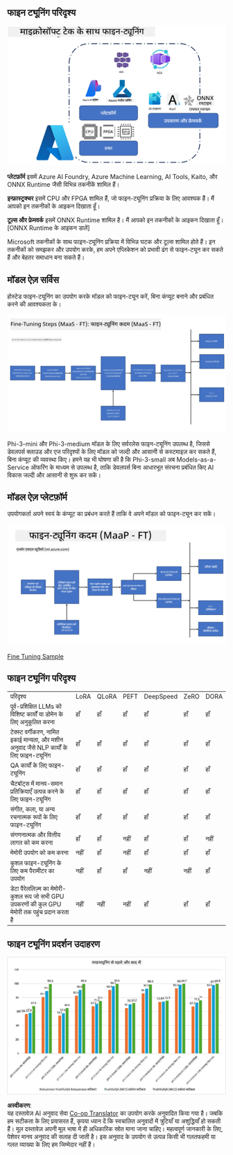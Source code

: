 <!--
CO_OP_TRANSLATOR_METADATA:
{
  "original_hash": "cb5648935f63edc17e95ce38f23adc32",
  "translation_date": "2025-07-17T08:24:29+00:00",
  "source_file": "md/03.FineTuning/FineTuning_Scenarios.md",
  "language_code": "hi"
}
-->
## फाइन ट्यूनिंग परिदृश्य

![FineTuning with MS Services](../../../../translated_images/FinetuningwithMS.3d0cec8ae693e094c38c72575e63f2c9bf1cf980ab90f1388e102709f9c979e5.hi.png)

**प्लेटफ़ॉर्म** इसमें Azure AI Foundry, Azure Machine Learning, AI Tools, Kaito, और ONNX Runtime जैसी विभिन्न तकनीकें शामिल हैं।

**इन्फ्रास्ट्रक्चर** इसमें CPU और FPGA शामिल हैं, जो फाइन-ट्यूनिंग प्रक्रिया के लिए आवश्यक हैं। मैं आपको इन तकनीकों के आइकन दिखाता हूँ।

**टूल्स और फ्रेमवर्क** इसमें ONNX Runtime शामिल है। मैं आपको इन तकनीकों के आइकन दिखाता हूँ।  
[ONNX Runtime के आइकन डालें]

Microsoft तकनीकों के साथ फाइन-ट्यूनिंग प्रक्रिया में विभिन्न घटक और टूल्स शामिल होते हैं। इन तकनीकों को समझकर और उपयोग करके, हम अपने एप्लिकेशन को प्रभावी ढंग से फाइन-ट्यून कर सकते हैं और बेहतर समाधान बना सकते हैं।

## मॉडल ऐज़ सर्विस

होस्टेड फाइन-ट्यूनिंग का उपयोग करके मॉडल को फाइन-ट्यून करें, बिना कंप्यूट बनाने और प्रबंधित करने की आवश्यकता के।

![MaaS Fine Tuning](../../../../translated_images/MaaSfinetune.3eee4630607aff0d0a137b16ab79ec5977ece923cd1fdd89557a2655c632669d.hi.png)

Phi-3-mini और Phi-3-medium मॉडल के लिए सर्वरलेस फाइन-ट्यूनिंग उपलब्ध है, जिससे डेवलपर्स क्लाउड और एज परिदृश्यों के लिए मॉडल को जल्दी और आसानी से कस्टमाइज़ कर सकते हैं, बिना कंप्यूट की व्यवस्था किए। हमने यह भी घोषणा की है कि Phi-3-small अब Models-as-a-Service ऑफरिंग के माध्यम से उपलब्ध है, ताकि डेवलपर्स बिना आधारभूत संरचना प्रबंधित किए AI विकास जल्दी और आसानी से शुरू कर सकें।

## मॉडल ऐज़ प्लेटफ़ॉर्म

उपयोगकर्ता अपने स्वयं के कंप्यूट का प्रबंधन करते हैं ताकि वे अपने मॉडल को फाइन-ट्यून कर सकें।

![Maap Fine Tuning](../../../../translated_images/MaaPFinetune.fd3829c1122f5d1c4a6a91593ebc348548410e162acda34f18034384e3b3816a.hi.png)

[Fine Tuning Sample](https://github.com/Azure/azureml-examples/blob/main/sdk/python/foundation-models/system/finetune/chat-completion/chat-completion.ipynb)

## फाइन ट्यूनिंग परिदृश्य

| | | | | | | |
|-|-|-|-|-|-|-|
|परिदृश्य|LoRA|QLoRA|PEFT|DeepSpeed|ZeRO|DORA|
|पूर्व-प्रशिक्षित LLMs को विशिष्ट कार्यों या डोमेन के लिए अनुकूलित करना|हाँ|हाँ|हाँ|हाँ|हाँ|हाँ|
|टेक्स्ट वर्गीकरण, नामित इकाई मान्यता, और मशीन अनुवाद जैसे NLP कार्यों के लिए फाइन-ट्यूनिंग|हाँ|हाँ|हाँ|हाँ|हाँ|हाँ|
|QA कार्यों के लिए फाइन-ट्यूनिंग|हाँ|हाँ|हाँ|हाँ|हाँ|हाँ|
|चैटबॉट्स में मानव-समान प्रतिक्रियाएँ उत्पन्न करने के लिए फाइन-ट्यूनिंग|हाँ|हाँ|हाँ|हाँ|हाँ|हाँ|
|संगीत, कला, या अन्य रचनात्मक रूपों के लिए फाइन-ट्यूनिंग|हाँ|हाँ|हाँ|हाँ|हाँ|हाँ|
|संगणनात्मक और वित्तीय लागत को कम करना|हाँ|हाँ|नहीं|हाँ|हाँ|नहीं|
|मेमोरी उपयोग को कम करना|नहीं|हाँ|नहीं|हाँ|हाँ|हाँ|
|कुशल फाइन-ट्यूनिंग के लिए कम पैरामीटर का उपयोग|नहीं|हाँ|हाँ|नहीं|नहीं|हाँ|
|डेटा पैरेललिज़्म का मेमोरी-कुशल रूप जो सभी GPU उपकरणों की कुल GPU मेमोरी तक पहुंच प्रदान करता है|नहीं|नहीं|नहीं|हाँ|हाँ|हाँ|

## फाइन ट्यूनिंग प्रदर्शन उदाहरण

![Finetuning Performance](../../../../translated_images/Finetuningexamples.a9a41214f8f5afc186adb16a413b1c17e2f43a89933ba95feb5aee84b0b24add.hi.png)

**अस्वीकरण**:  
यह दस्तावेज़ AI अनुवाद सेवा [Co-op Translator](https://github.com/Azure/co-op-translator) का उपयोग करके अनुवादित किया गया है। जबकि हम सटीकता के लिए प्रयासरत हैं, कृपया ध्यान दें कि स्वचालित अनुवादों में त्रुटियाँ या अशुद्धियाँ हो सकती हैं। मूल दस्तावेज़ अपनी मूल भाषा में ही अधिकारिक स्रोत माना जाना चाहिए। महत्वपूर्ण जानकारी के लिए, पेशेवर मानव अनुवाद की सलाह दी जाती है। इस अनुवाद के उपयोग से उत्पन्न किसी भी गलतफहमी या गलत व्याख्या के लिए हम जिम्मेदार नहीं हैं।